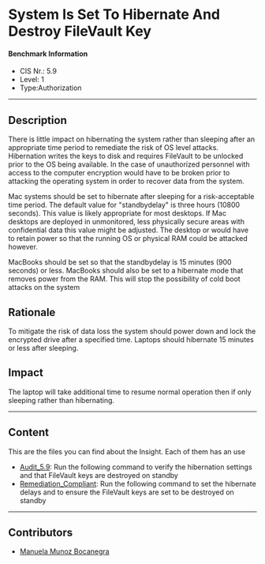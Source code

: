 # System Is Set To Hibernate And Destroy FileVault Key
#### Benchmark Information
- CIS Nr.: 5.9
- Level: 1
- Type:Authorization
------------------------
## Description

There is little impact on hibernating the system rather than sleeping after an appropriate time period to remediate the risk of OS level attacks. Hibernation writes the keys to disk and requires FileVault to be unlocked prior to the OS being available. In the case of unauthorized personnel with access to the computer encryption would have to be broken prior to attacking the operating system in order to recover data from the system.

Mac systems should be set to hibernate after sleeping for a risk-acceptable time period. The default value for "standbydelay" is three hours (10800 seconds). This value is likely appropriate for most desktops. If Mac desktops are deployed in unmonitored, less physically secure areas with confidential data this value might be adjusted. The desktop or would have to retain power so that the running OS or physical RAM could be attacked however. 

MacBooks should be set so that the standbydelay is 15 minutes (900 seconds) or less. MacBooks should also be set to a hibernate mode that removes power from the RAM. This will stop the possibility of cold boot attacks on the system

## Rationale

To mitigate the risk of data loss the system should power down and lock the encrypted drive after a specified time. Laptops should hibernate 15 minutes or less after sleeping.

## Impact


The laptop will take additional time to resume normal operation then if only sleeping rather than hibernating.

---
## Content
This are the files you can find about the Insight. Each of them has an use 
* [Audit_5.9](https://github.com/apfelwerk/JamfProtectInsights/blob/main/AuthorizationType/CIS_5.9_System%20Is%20Set%20To%20Hibernate%20And%20Destroy%20FileVault%20Key/Audit_5.9.sh): Run the following command to verify the hibernation settings and that FileVault keys are destroyed on standby
* [Remediation_Compliant](https://github.com/apfelwerk/JamfProtectInsights/blob/main/AuthorizationType/CIS_5.9_System%20Is%20Set%20To%20Hibernate%20And%20Destroy%20FileVault%20Key/Remediation_Compliant.sh): Run the following command to set the hibernate delays and to ensure the FileVault keys are set to be destroyed on standby 
------------------------------------------------------------------------------------------------------------------------------------------------------------------------------------------------------------------------------------------------------------------------------------------------------------------------------
## Contributors
* [Manuela Munoz Bocanegra](https://github.com/manuelamunoz)


